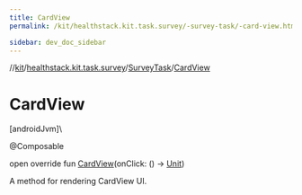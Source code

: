 ```yaml
---
title: CardView
permalink: /kit/healthstack.kit.task.survey/-survey-task/-card-view.html

sidebar: dev_doc_sidebar
---
```

//[kit](../../../kit.html)/[healthstack.kit.task.survey](../index.html)/[SurveyTask](index.html)/[CardView](-card-view.html)



# CardView



[androidJvm]\




@Composable



open override fun [CardView](-card-view.html)(onClick: () -&gt; [Unit](https://kotlinlang.org/api/latest/jvm/stdlib/kotlin/-unit/index.html))



A method for rendering CardView UI.




